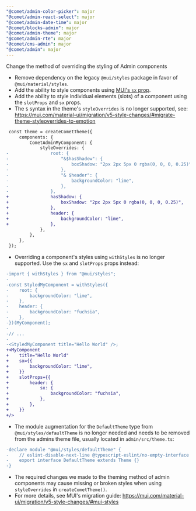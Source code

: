```yaml
---
"@comet/admin-color-picker": major
"@comet/admin-react-select": major
"@comet/admin-date-time": major
"@comet/blocks-admin": major
"@comet/admin-theme": major
"@comet/admin-rte": major
"@comet/cms-admin": major
"@comet/admin": major
---
```


Change the method of overriding the styling of Admin components

-   Remove dependency on the legacy `@mui/styles` package in favor of `@mui/material/styles`.
-   Add the ability to style components using [MUI's `sx` prop](https://mui.com/system/getting-started/the-sx-prop/).
-   Add the ability to style individual elements (slots) of a component using the `slotProps` and `sx` props.
-   The `$` syntax in the theme's `styleOverrides` is no longer supported, see: https://mui.com/material-ui/migration/v5-style-changes/#migrate-theme-styleoverrides-to-emotion

```diff
 const theme = createCometTheme({
     components: {
         CometAdminMyComponent: {
             styleOverrides: {
-                root: {
-                    "&$hasShadow": {
-                        boxShadow: "2px 2px 5px 0 rgba(0, 0, 0, 0.25)",
-                    },
-                    "& $header": {
-                        backgroundColor: "lime",
-                    },
-                },
+                hasShadow: {
+                    boxShadow: "2px 2px 5px 0 rgba(0, 0, 0, 0.25)",
+                },
+                header: {
+                    backgroundColor: "lime",
+                },
             },
         },
     },
 });
```

-   Overriding a component's styles using `withStyles` is no longer supported. Use the `sx` and `slotProps` props instead:

```diff
-import { withStyles } from "@mui/styles";
-
-const StyledMyComponent = withStyles({
-    root: {
-        backgroundColor: "lime",
-    },
-    header: {
-        backgroundColor: "fuchsia",
-    },
-})(MyComponent);
-
-// ...
-
-<StyledMyComponent title="Hello World" />;
+<MyComponent
+    title="Hello World"
+    sx={{
+        backgroundColor: "lime",
+    }}
+    slotProps={{
+        header: {
+            sx: {
+                backgroundColor: "fuchsia",
+            },
+        },
+    }}
+/>
```

-   The module augmentation for the `DefaultTheme` type from `@mui/styles/defaultTheme` is no longer needed and needs to be removed from the admins theme file, usually located in `admin/src/theme.ts`:

```diff
-declare module "@mui/styles/defaultTheme" {
-    // eslint-disable-next-line @typescript-eslint/no-empty-interface
-    export interface DefaultTheme extends Theme {}
-}
```

-   The required changes we made to the theming method of admin components may cause missing or broken styles when using `styleOverrides` in `createCometTheme()`.
-   For more details, see MUI's migration guide: https://mui.com/material-ui/migration/v5-style-changes/#mui-styles
